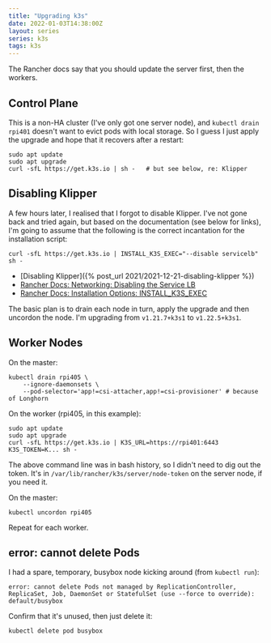 ```yaml
---
title: "Upgrading k3s"
date: 2022-01-03T14:38:00Z
layout: series
series: k3s
tags: k3s
---
```


<div class="callout callout-info" markdown="span">
The Rancher docs say that you should update the server first, then the workers.
</div>

## Control Plane

This is a non-HA cluster (I've only got one server node), and `kubectl drain rpi401` doesn't want to evict pods with local storage. So I guess I just apply the upgrade and hope that it recovers after a restart:

```
sudo apt update
sudo apt upgrade
curl -sfL https://get.k3s.io | sh -   # but see below, re: Klipper
```

## Disabling Klipper

A few hours later, I realised that I forgot to disable Klipper. I've not gone back and tried again, but based on the documentation (see below for links), I'm going to assume that the following is the correct incantation for the installation script:

```
curl -sfL https://get.k3s.io | INSTALL_K3S_EXEC="--disable servicelb" sh -
```

- [Disabling Klipper]({% post_url 2021/2021-12-21-disabling-klipper %})
- [Rancher Docs: Networking: Disabling the Service LB](https://rancher.com/docs/k3s/latest/en/networking/#disabling-the-service-lb)
- [Rancher Docs: Installation Options: INSTALL_K3S_EXEC](https://rancher.com/docs/k3s/latest/en/installation/install-options/how-to-flags/#example-b-install-k3s-exec)

The basic plan is to drain each node in turn, apply the upgrade and then uncordon the node. I'm upgrading from `v1.21.7+k3s1` to `v1.22.5+k3s1`.

## Worker Nodes

On the master:

```
kubectl drain rpi405 \
    --ignore-daemonsets \
    --pod-selector='app!=csi-attacher,app!=csi-provisioner' # because of Longhorn
```

On the worker (rpi405, in this example):

```
sudo apt update
sudo apt upgrade
curl -sfL https://get.k3s.io | K3S_URL=https://rpi401:6443 K3S_TOKEN=K... sh -
```

The above command line was in bash history, so I didn't need to dig out the token. It's in `/var/lib/rancher/k3s/server/node-token` on the server node, if you need it.

On the master:

```
kubectl uncordon rpi405
```

Repeat for each worker.

## error: cannot delete Pods

I had a spare, temporary, busybox node kicking around (from `kubectl run`):

```
error: cannot delete Pods not managed by ReplicationController, ReplicaSet, Job, DaemonSet or StatefulSet (use --force to override): default/busybox
```

Confirm that it's unused, then just delete it:

```
kubectl delete pod busybox
```
